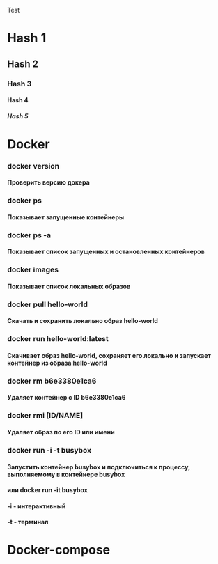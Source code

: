 Test
# Hash 1
## Hash 2
### Hash 3 
#### Hash 4
##### Hash 5

# Docker
### docker version
#### Проверить версию докера
### docker ps
#### Показывает запущенные контейнеры
### docker ps -a
#### Показывает список запущенных и остановленных контейнеров
### docker images
#### Показывает список локальных образов
### docker pull hello-world
#### Скачать и сохранить локально образ hello-world
### docker run hello-world:latest
#### Скачивает образ hello-world, сохраняет его локально и запускает контейнер из образа hello-world
### docker rm b6e3380e1ca6
#### Удаляет контейнер с ID b6e3380e1ca6
### docker rmi [ID/NAME]
#### Удаляет образ по его ID или имени

### docker run -i -t busybox
#### Запустить контейнер busybox и подключиться к процессу, выполняемому в контейнере busybox 
#### или docker run -it busybox
#### -i - интерактивный
####	-t - терминал


# Docker-compose